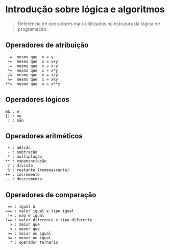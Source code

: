 
# Introdução sobre lógica e algoritmos
> Referência de operadores mais ultilizados na estrutura da lógica de programação.

## Operadores de atribuição

```
  =  mesmo que  x = y
 +=  mesmo que  x = x+y
 -=  mesmo que  x = x-y
 *=  mesmo que  x = x*y
 /=  mesmo que  x = x/y
 %=  mesmo que  x = x%y
**=  mesmo que  x = x**y
```

## Operadores lógicos

```
&& : e
|| : ou
 ! : não
```

## Operadores aritméticos

```
 + : adição
 - : subtração
 * : multiplação
** : exponenciação
 / : divisão
 % : restante (remanescente)
++ : incremento
-- : descremento
```

## Operadores de comparação

```
 == : igual à
=== : valor igual e tipo igual
 != : não é igual
!== : valor diferente e tipo diferente
  > : maior que
  < : menor que
 >= : maior ou igual
 <= : menor ou igual
  ? : operador ternário
```
